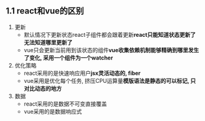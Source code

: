 ## 1.1 react和vue的区别
1. 更新
   - 默认情况下更新状态react子组件都会跟着更新**react只能知道状态更新了无法知道哪里更新了**
   - vue只会更新当前用到该状态的组件**vue收集依赖机制能够精确到哪里发生了变化, 采用一个组件为一个watcher**
2. 优化策略
   - react采用的是快速响应用户**jsx灵活动态的, fiber**
   - vue采用是优化每个任务, 挤压CPU运算量**模版语法是静态的可以标记, 只对比动态的地方**
3. 数据
    - react采用的是数据不可变直接覆盖
    - vue采用的是数据响应式